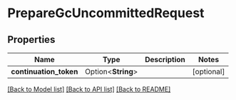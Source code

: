 # PrepareGcUncommittedRequest

## Properties

Name | Type | Description | Notes
------------ | ------------- | ------------- | -------------
**continuation_token** | Option<**String**> |  | [optional]

[[Back to Model list]](../README.md#documentation-for-models) [[Back to API list]](../README.md#documentation-for-api-endpoints) [[Back to README]](../README.md)


